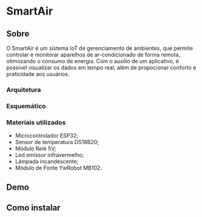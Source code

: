 # SmartAir

## Sobre
O SmartAir é um sistema IoT de gerenciamento de ambientes, que permite controlar e monitorar aparelhos de ar-condicionado de forma remota, otimozando o consumo de energia. Com o auxílio de um aplicativo, é possível visualizar os dados em tempo real, além de propocionar conforto e praticidade aos usuários.

### Arquitetura

### Esquemático
### Materiais utilizados

* Microcontrolador ESP32;
* Sensor de temperatura DS18B20;
* Módulo Relé 5V;
* Led emissor infravermelho;
* Lâmpada incandescente;
* Módulo de Fonte YwRobot MB102.

## Demo


## Como instalar
